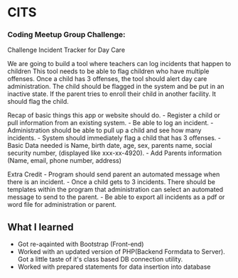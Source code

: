 # CITS

### Coding Meetup Group Challenge:

Challenge Incident Tracker for Day Care 
 
We are going to build a tool where teachers can log incidents that happen to children  This tool needs to be able to flag children who have multiple offenses.  Once a child has 3 offenses, the tool should alert day care administration.  The child should be flagged in the system and be put in an inactive state.  If the parent tries to enroll their child in another facility.  It should flag the child. 
 
Recap of basic things this app or website should do. - Register a child or pull information from an existing system. - Be able to log an incident. - Administration should be able to pull up a child and see how many incidents. - System should immediately flag a child that has 3 offenses. - Basic Data needed is Name, birth date, age, sex, parents name, social security number, (displayed like xxx-xx-4920). - Add Parents information (Name, email, phone number, address) 
 
Extra Credit - Program should send parent an automated message when there is an incident. - Once a child gets to 3 incidents.  There should be templates within the program that administration can select an automated message to send to the parent. - Be able to export all incidents as a pdf or word file for administration or parent. 

## What I learned
- Got re-aqainted with Bootstrap (Front-end)
- Worked with an updated version of PHP(Backend Formdata to Server). Got a little taste of it's class based DB connection utility.
- Worked with prepared statements for data insertion into database
